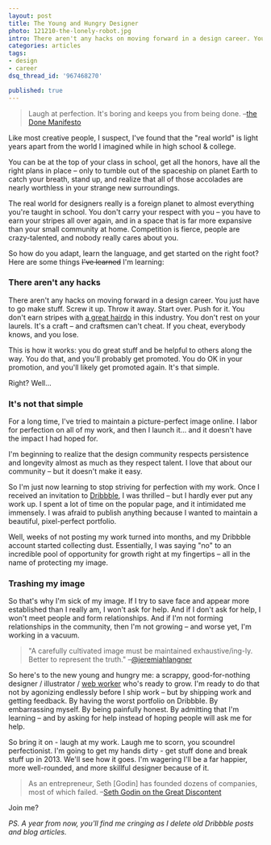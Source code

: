 ```yaml
---
layout: post
title: The Young and Hungry Designer
photo: 121210-the-lonely-robot.jpg
intro: There aren't any hacks on moving forward in a design career. You just have to go make stuff. Screw it up. Throw it away. Start over.
categories: articles
tags:
- design
- career
dsq_thread_id: '967468270'

published: true
---
```


<blockquote>Laugh at perfection. It's boring and keeps you from being done.
  <span class="quote-source">–<a href="http://www.brepettis.com/blog/2009/3/3/the-cult-of-done-manifesto.html">the Done Manifesto</a></span>
</blockquote>

Like most creative people, I suspect, I've found that the "real world" is light years apart from the world I imagined while in high school & college.

You can be at the top of your class in school, get all the honors, have all the right plans in place – only to tumble out of the spaceship on planet Earth to catch your breath, stand up, and realize that all of those accolades are nearly worthless in your strange new surroundings.

The real world for designers really is a foreign planet to almost everything you're taught in school. You don't carry your respect with you – you have to earn your stripes all over again, and in a space that is far more expansive than your small community at home. Competition is fierce, people are crazy-talented, and nobody really cares about you.

So how do you adapt, learn the language, and get started on the right foot? Here are some things <span style="text-decoration: line-through;">I've learned</span> I'm learning:

<h3>There aren't any hacks</h3>

There aren't any hacks on moving forward in a design career. You just have to go make stuff. Screw it up. Throw it away. Start over. Push for it. You don't earn stripes with <a href="https://gimmebar.com/view/50c5eefe29ca156213000009">a great hairdo</a> in this industry. You don't rest on your laurels. It's a craft – and craftsmen can't cheat. If you cheat, everybody knows, and you lose.

This is how it works: you do great stuff and be helpful to others along the way. You do that, and you'll probably get promoted. You do OK in your promotion, and you'll likely get promoted again. It's that simple.

Right? Well...

<h3>It's not that simple</h3>

For a long time, I've tried to maintain a picture-perfect image online. I labor for perfection on all of my work, and then I launch it… and it doesn't have the impact I had hoped for.

I'm beginning to realize that the design community respects persistence and longevity almost as much as they respect talent. I love that about our community  – but it doesn't make it easy.

So I'm just now learning to stop striving for perfection with my work. Once I received an invitation to <a href="http://dribbble.com/neilrenicker">Dribbble</a>, I was thrilled – but I hardly ever put any work up. I spent a lot of time on the popular page, and it intimidated me immensely. I was afraid to publish anything because I wanted to maintain a beautiful, pixel-perfect portfolio.

Well, weeks of not posting my work turned into months, and my Dribbble account started collecting dust. Essentially, I was saying "no" to an incredible pool of opportunity for growth right at my fingertips – all in the name of protecting my image.

<h3>Trashing my image</h3>

So that's why I'm sick of my image. If I try to save face and appear more established than I really am, I won't ask for help. And if I don't ask for help, I won't meet people and form relationships. And if I'm not forming relationships in the community, then I'm not growing – and worse yet, I'm working in a vacuum.

<blockquote class="quote-right">"A carefully cultivated image must be maintained exhaustive/ing-ly. Better to represent the truth."
  <span class="quote-source">–<a href="https://twitter.com/jeremiahlangner/status/275273040743497728">@jeremiahlangner</a></span>
</blockquote>

So here's to the new young and hungry me: a scrappy, good-for-nothing designer / illustrator / <a href="/articles/little-web-worker/">web worker</a> who's ready to grow. I'm ready to do that not by agonizing endlessly before I ship work – but by shipping work and getting feedback. By having the worst portfolio on Dribbble. By embarrassing myself. By being painfully honest. By admitting that I'm learning – and by asking for help instead of hoping people will ask me for help.

So bring it on - laugh at my work. Laugh me to scorn, you scoundrel perfectionist. I'm going to get my hands dirty - get stuff done and break stuff up in 2013. We'll see how it goes. I'm wagering I'll be a far happier, more well-rounded, and more skillful designer because of it.

<blockquote>As an entrepreneur, Seth [Godin] has founded dozens of companies, most of which failed.
  –<span class="quote-source"><a href="http://thegreatdiscontent.com/seth-godin">Seth Godin on the Great Discontent</a></span>
</blockquote>

Join me?

*PS. A year from now, you'll find me cringing as I delete old Dribbble posts and blog articles.*